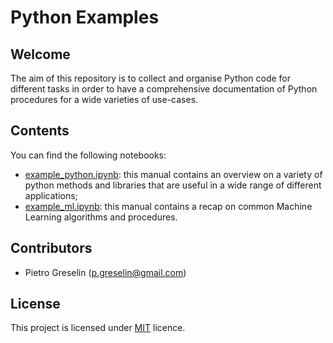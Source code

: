 # Python Examples

## Welcome

The aim of this repository is to collect and organise Python code for different tasks in order to have a comprehensive documentation of Python procedures for a wide varieties of use-cases.

## Contents

You can find the following notebooks:
- [example_python.ipynb](python\example_ml.ipynb): this manual contains an overview on a variety of python methods and libraries that are useful in a wide range of different applications;
- [example_ml.ipynb](python\example_python.ipynb): this manual contains a recap on common Machine Learning algorithms and procedures.

## Contributors

- Pietro Greselin (p.greselin@gmail.com)

## License

This project is licensed under [MIT](https://choosealicense.com/licenses/mit/) licence.
